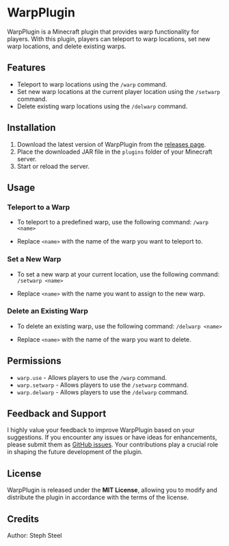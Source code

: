 # WarpPlugin

WarpPlugin is a Minecraft plugin that provides warp functionality for players. With this plugin, players can teleport to warp locations, set new warp locations, and delete existing warps.


## Features

- Teleport to warp locations using the `/warp` command.
- Set new warp locations at the current player location using the `/setwarp` command.
- Delete existing warp locations using the `/delwarp` command.


## Installation

1. Download the latest version of WarpPlugin from the [releases page](https://github.com/StephSteel/WarpPlugin/releases).
2. Place the downloaded JAR file in the `plugins` folder of your Minecraft server.
3. Start or reload the server.


## Usage


### Teleport to a Warp

- To teleport to a predefined warp, use the following command: `/warp <name>`

- Replace `<name>` with the name of the warp you want to teleport to.


### Set a New Warp

- To set a new warp at your current location, use the following command: `/setwarp <name>`

- Replace `<name>` with the name you want to assign to the new warp.


### Delete an Existing Warp

- To delete an existing warp, use the following command: `/delwarp <name>`

- Replace `<name>` with the name of the warp you want to delete.


## Permissions

- `warp.use` - Allows players to use the `/warp` command.
- `warp.setwarp` - Allows players to use the `/setwarp` command.
- `warp.delwarp` - Allows players to use the `/delwarp` command.


## Feedback and Support

I highly value your feedback to improve WarpPlugin based on your suggestions. If you encounter any issues or have ideas for enhancements, please submit them as [GitHub issues](https://github.com/StephSteel/WarpPlugin/issues). Your contributions play a crucial role in shaping the future development of the plugin.


## License
WarpPlugin is released under the **MIT License**, allowing you to modify and distribute the plugin in accordance with the terms of the license.


## Credits
Author: Steph Steel
